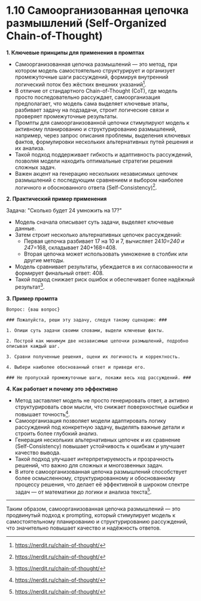 1.10 Самоорганизованная цепочка размышлений (Self-Organized Chain-of-Thought)
====================================================================================

**1. Ключевые принципы для применения в промптах**

- Самоорганизованная цепочка размышлений — это метод, при котором модель самостоятельно структурирует и организует промежуточные шаги рассуждений, формируя внутренний логический поток без жёстких внешних указаний[^2].
- В отличие от стандартного Chain-of-Thought (CoT), где модель просто последовательно рассуждает, самоорганизация предполагает, что модель сама выделяет ключевые этапы, разбивает задачу на подзадачи, строит логические связи и проверяет промежуточные результаты.
- Промпты для самоорганизованной цепочки стимулируют модель к активному планированию и структурированию размышлений, например, через запрос описания проблемы, выделения ключевых фактов, формулировки нескольких альтернативных путей решения и их анализа.
- Такой подход поддерживает гибкость и адаптивность рассуждений, позволяя модели находить оптимальные стратегии решения сложных задач.
- Важен акцент на генерацию нескольких независимых цепочек размышлений с последующим сравнением и выбором наиболее логичного и обоснованного ответа (Self-Consistency)[^2].

**2. Практический пример применения**

Задача: "Сколько будет 24 умножить на 17?"

- Модель сначала описывает суть задачи, выделяет ключевые данные.
- Затем строит несколько альтернативных цепочек рассуждений:
    - Первая цепочка разбивает 17 на 10 и 7, вычисляет 24*10=240 и 24*7=168, складывает 240+168=408.
    - Вторая цепочка может использовать умножение в столбик или другие методы.
- Модель сравнивает результаты, убеждается в их согласованности и формирует финальный ответ: 408.
- Такой подход снижает риск ошибок и обеспечивает более надёжный результат[^2].

**3. Пример промпта**

    Вопрос: {ваш вопрос}

    ### Пожалуйста, реши эту задачу, следуя такому сценарию: ###

    1. Опиши суть задачи своими словами, выдели ключевые факты.

    2. Построй как минимум две независимые цепочки размышлений, подробно описывая каждый шаг.

    3. Сравни полученные решения, оцени их логичность и корректность.

    4. Выбери наиболее обоснованный ответ и приведи его.

    ### Не пропускай промежуточные шаги, покажи весь ход рассуждений. ###

**4. Как работает и почему это эффективно**

- Метод заставляет модель не просто генерировать ответ, а активно структурировать свои мысли, что снижает поверхностные ошибки и повышает точность[^2].
- Самоорганизация позволяет модели адаптировать логику рассуждений под конкретную задачу, выделять важные детали и строить более глубокий анализ.
- Генерация нескольких альтернативных цепочек и их сравнение (Self-Consistency) повышает устойчивость к ошибкам и улучшает качество вывода.
- Такой подход улучшает интерпретируемость и прозрачность решений, что важно для сложных и многозвенных задач.
- В итоге самоорганизованная цепочка размышлений способствует более осмысленному, структурированному и обоснованному процессу решения, что делает её эффективной в широком спектре задач — от математики до логики и анализа текста[^2].

---

Таким образом, самоорганизованная цепочка размышлений — это продвинутый подход к prompting, который стимулирует модель к самостоятельному планированию и структурированию рассуждений, что значительно повышает качество и надёжность ответов.

[^1]: https://courses.sberuniversity.ru/llm-gigachat/2/5/1

[^2]: https://nerdit.ru/chain-of-thought/

[^3]: https://psy.su/feed/10497/

[^4]: https://kpk.uralschool.ru/?section_id=724

[^5]: https://blog.ikraikra.ru/kak-pridumat-ideyu-12-kreativnyh-metodov-dlya-poiska-novyh-reshenij/

[^6]: https://brainrain.com.ua/chto-takoe-lean/

[^7]: https://www.mann-ivanov-ferber.ru/assets/media/files/razum/razum-blog_stamped.pdf

[^8]: https://cyberleninka.ru/article/n/chastnye-navyki-samoorganizatsii-studentov-v-uchebnom-protsesse

